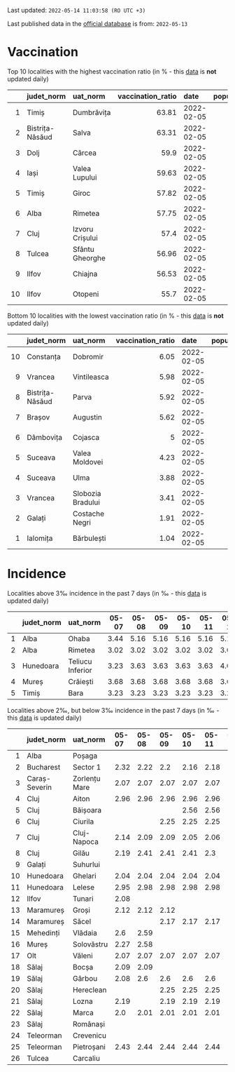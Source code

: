 Last updated: `2022-05-14 11:03:58 (RO UTC +3)`  
  
Last published data in the [official database](https://data.gov.ro/dataset/transparenta-covid) is from: `2022-05-13`
  
# Vaccination  
Top 10 localities with the highest vaccination ratio (in % - this [data](https://vaccinare-covid.gov.ro/situatia-vaccinarii-in-romania/) is **not** updated daily)  
  
|    | judet_norm      | uat_norm        |   vaccination_ratio | date       |   population |   dose_1 |
|---:|:----------------|:----------------|--------------------:|:-----------|-------------:|---------:|
|  1 | Timiș           | Dumbrăvița      |               63.81 | 2022-02-05 |        14668 |     9360 |
|  2 | Bistrița-Năsăud | Salva           |               63.31 | 2022-02-05 |         2753 |     1743 |
|  3 | Dolj            | Cârcea          |               59.9  | 2022-02-05 |         2838 |     1700 |
|  4 | Iași            | Valea Lupului   |               59.63 | 2022-02-05 |        10086 |     6014 |
|  5 | Timiș           | Giroc           |               57.82 | 2022-02-05 |        17954 |    10381 |
|  6 | Alba            | Rimetea         |               57.75 | 2022-02-05 |         1013 |      585 |
|  7 | Cluj            | Izvoru Crișului |               57.4  | 2022-02-05 |         1479 |      849 |
|  8 | Tulcea          | Sfântu Gheorghe |               56.96 | 2022-02-05 |          783 |      446 |
|  9 | Ilfov           | Chiajna         |               56.53 | 2022-02-05 |        28196 |    15939 |
| 10 | Ilfov           | Otopeni         |               55.7  | 2022-02-05 |        18314 |    10201 |
  
Bottom 10 localities with the lowest vaccination ratio (in % - this [data](https://vaccinare-covid.gov.ro/situatia-vaccinarii-in-romania/) is **not** updated daily)  
  
|    | judet_norm      | uat_norm          |   vaccination_ratio | date       |   population |   dose_1 |
|---:|:----------------|:------------------|--------------------:|:-----------|-------------:|---------:|
| 10 | Constanța       | Dobromir          |                6.05 | 2022-02-05 |         3702 |      224 |
|  9 | Vrancea         | Vintileasca       |                5.98 | 2022-02-05 |         1940 |      116 |
|  8 | Bistrița-Năsăud | Parva             |                5.92 | 2022-02-05 |         2585 |      153 |
|  7 | Brașov          | Augustin          |                5.62 | 2022-02-05 |         2116 |      119 |
|  6 | Dâmbovița       | Cojasca           |                5    | 2022-02-05 |         8975 |      449 |
|  5 | Suceava         | Valea Moldovei    |                4.23 | 2022-02-05 |         4680 |      198 |
|  4 | Suceava         | Ulma              |                3.88 | 2022-02-05 |         2242 |       87 |
|  3 | Vrancea         | Slobozia Bradului |                3.41 | 2022-02-05 |         8807 |      300 |
|  2 | Galați          | Costache Negri    |                1.91 | 2022-02-05 |         2727 |       52 |
|  1 | Ialomița        | Bărbulești        |                1.04 | 2022-02-05 |         7599 |       79 |
  
# Incidence  
Localities above 3‰ incidence in the past 7 days (in ‰ - this [data](https://data.gov.ro/dataset/transparenta-covid) is updated daily)  
  
|    | judet_norm   | uat_norm         |   05-07 |   05-08 |   05-09 |   05-10 |   05-11 |   05-12 |   05-13 |
|---:|:-------------|:-----------------|--------:|--------:|--------:|--------:|--------:|--------:|--------:|
|  1 | Alba         | Ohaba            |    3.44 |    5.16 |    5.16 |    5.16 |    5.16 |    5.16 |    3.44 |
|  2 | Alba         | Rimetea          |    3.02 |    3.02 |    3.02 |    3.02 |    3.02 |    3.02 |    3.02 |
|  3 | Hunedoara    | Teliucu Inferior |    3.23 |    3.63 |    3.63 |    3.63 |    3.63 |    4.03 |    4.03 |
|  4 | Mureș        | Crăiești         |    3.68 |    3.68 |    3.68 |    3.68 |    3.68 |    3.68 |    3.68 |
|  5 | Timiș        | Bara             |    3.23 |    3.23 |    3.23 |    3.23 |    3.23 |    3.23 |    3.23 |
  
Localities above 2‰, but below 3‰ incidence in the past 7 days (in ‰ - this [data](https://data.gov.ro/dataset/transparenta-covid) is updated daily)  
  
|    | judet_norm    | uat_norm      | 05-07   | 05-08   | 05-09   | 05-10   | 05-11   | 05-12   | 05-13   |
|---:|:--------------|:--------------|:--------|:--------|:--------|:--------|:--------|:--------|:--------|
|  1 | Alba          | Poșaga        |         |         |         |         |         |         | 2.23    |
|  2 | Bucharest     | Sector 1      | 2.32    | 2.22    | 2.2     | 2.16    | 2.18    | 2.12    |         |
|  3 | Caraș-Severin | Zorlențu Mare | 2.07    | 2.07    | 2.07    | 2.07    | 2.07    | 2.07    | 2.07    |
|  4 | Cluj          | Aiton         | 2.96    | 2.96    | 2.96    | 2.96    | 2.96    | 2.96    |         |
|  5 | Cluj          | Băișoara      |         |         |         | 2.56    | 2.56    | 2.56    | 2.05    |
|  6 | Cluj          | Ciurila       |         |         | 2.25    | 2.25    | 2.25    | 2.25    | 2.25    |
|  7 | Cluj          | Cluj-Napoca   | 2.14    | 2.09    | 2.09    | 2.05    | 2.06    | 2.11    |         |
|  8 | Cluj          | Gilău         | 2.19    | 2.41    | 2.41    | 2.41    | 2.3     | 2.3     |         |
|  9 | Galați        | Suhurlui      |         |         |         |         |         | 2.23    | 2.23    |
| 10 | Hunedoara     | Ghelari       | 2.04    | 2.04    | 2.04    | 2.04    | 2.04    | 2.04    | 2.04    |
| 11 | Hunedoara     | Lelese        | 2.95    | 2.98    | 2.98    | 2.98    | 2.98    | 2.98    | 2.98    |
| 12 | Ilfov         | Tunari        | 2.08    |         |         |         |         |         |         |
| 13 | Maramureș     | Groși         | 2.12    | 2.12    | 2.12    |         |         |         |         |
| 14 | Maramureș     | Săcel         |         |         | 2.17    | 2.17    | 2.17    | 2.17    |         |
| 15 | Mehedinți     | Vlădaia       | 2.6     | 2.59    |         |         |         |         |         |
| 16 | Mureș         | Solovăstru    | 2.27    | 2.58    |         |         |         |         |         |
| 17 | Olt           | Văleni        | 2.07    | 2.07    | 2.07    | 2.07    | 2.07    | 2.07    | 2.49    |
| 18 | Sălaj         | Bocșa         | 2.09    | 2.09    |         |         |         |         |         |
| 19 | Sălaj         | Gârbou        | 2.08    | 2.6     | 2.6     | 2.6     | 2.6     | 2.6     | 2.6     |
| 20 | Sălaj         | Hereclean     |         |         | 2.25    | 2.25    | 2.25    | 2.25    |         |
| 21 | Sălaj         | Lozna         | 2.19    |         | 2.19    | 2.19    | 2.19    | 2.19    | 2.19    |
| 22 | Sălaj         | Marca         | 2.0     | 2.01    | 2.01    | 2.01    | 2.01    | 2.01    | 2.01    |
| 23 | Sălaj         | Românași      |         |         |         |         |         | 2.42    | 2.72    |
| 24 | Teleorman     | Crevenicu     |         |         |         |         |         | 2.32    | 2.32    |
| 25 | Teleorman     | Pietroșani    | 2.43    | 2.44    | 2.44    | 2.44    | 2.44    | 2.44    | 2.44    |
| 26 | Tulcea        | Carcaliu      |         |         |         |         |         |         | 2.13    |